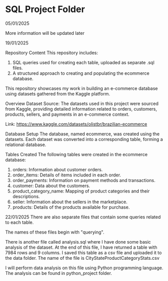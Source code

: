 # SQL Project Folder

05/01/2025

More information will be updated later

19/01/2025

Repository Content
This repository includes:
1. SQL queries used for creating each table, uploaded as separate .sql files.
2. A structured approach to creating and populating the ecommerce database.
   

This repository showcases my work in building an e-commerce database using datasets gathered from the Kaggle platform. 


Overview
Dataset Source: The datasets used in this project were sourced from Kaggle, providing detailed information related to orders, customers, products, sellers, and payments in an e-commerce context.

Link: https://www.kaggle.com/datasets/olistbr/brazilian-ecommerce

Database Setup
The database, named ecommerce, was created using the datasets. Each dataset was converted into a corresponding table, forming a relational database.

Tables Created
The following tables were created in the ecommerce database:
1. orders: Information about customer orders.
2. order_items: Details of items included in each order.
3. order_payments: Information on payment methods and transactions.
4. customer: Data about the customers.
5. product_category_name: Mapping of product categories and their descriptions.
6. seller: Information about the sellers in the marketplace.
7. products: Details of the products available for purchase.


22/01/2025
There are also separate files that contain some queries related to each table. 

The names of these files begin with "querying". 

There is another file called analysis.sql where I have done some basic analysis of the dataset. At the end of this file, I have returned a table with 7984 rows and 9 columns. I saved this table as a csv file and uploaded it to the data folder. The name of the file is CityStateProductCategoryStats.csv

I will perform data analysis on this file using Python programming language. The analysis can be found in python_project folder. 
